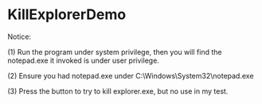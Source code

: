 # KillExplorerDemo

Notice:

(1) Run the program under system privilege, then you will find the notepad.exe it invoked is under user privilege.

(2) Ensure you had notepad.exe under C:\Windows\System32\notepad.exe

(3) Press the button to try to kill explorer.exe, but no use in my test.
